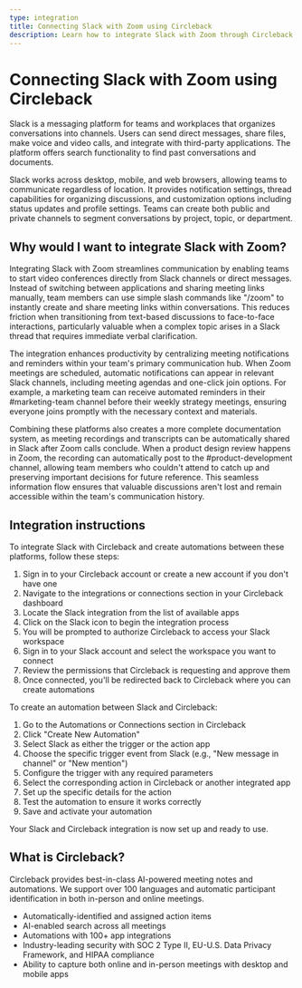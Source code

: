 ```yaml
---
type: integration
title: Connecting Slack with Zoom using Circleback
description: Learn how to integrate Slack with Zoom through Circleback to streamline team communication, start video meetings directly from channels, and automatically share recordings.
---
```


# Connecting Slack with Zoom using Circleback

Slack is a messaging platform for teams and workplaces that organizes conversations into channels. Users can send direct messages, share files, make voice and video calls, and integrate with third-party applications. The platform offers search functionality to find past conversations and documents.

Slack works across desktop, mobile, and web browsers, allowing teams to communicate regardless of location. It provides notification settings, thread capabilities for organizing discussions, and customization options including status updates and profile settings. Teams can create both public and private channels to segment conversations by project, topic, or department.

## Why would I want to integrate Slack with Zoom?

Integrating Slack with Zoom streamlines communication by enabling teams to start video conferences directly from Slack channels or direct messages. Instead of switching between applications and sharing meeting links manually, team members can use simple slash commands like "/zoom" to instantly create and share meeting links within conversations. This reduces friction when transitioning from text-based discussions to face-to-face interactions, particularly valuable when a complex topic arises in a Slack thread that requires immediate verbal clarification.

The integration enhances productivity by centralizing meeting notifications and reminders within your team's primary communication hub. When Zoom meetings are scheduled, automatic notifications can appear in relevant Slack channels, including meeting agendas and one-click join options. For example, a marketing team can receive automated reminders in their #marketing-team channel before their weekly strategy meetings, ensuring everyone joins promptly with the necessary context and materials.

Combining these platforms also creates a more complete documentation system, as meeting recordings and transcripts can be automatically shared in Slack after Zoom calls conclude. When a product design review happens in Zoom, the recording can automatically post to the #product-development channel, allowing team members who couldn't attend to catch up and preserving important decisions for future reference. This seamless information flow ensures that valuable discussions aren't lost and remain accessible within the team's communication history.

## Integration instructions

To integrate Slack with Circleback and create automations between these platforms, follow these steps:

1. Sign in to your Circleback account or create a new account if you don't have one
2. Navigate to the integrations or connections section in your Circleback dashboard
3. Locate the Slack integration from the list of available apps
4. Click on the Slack icon to begin the integration process
5. You will be prompted to authorize Circleback to access your Slack workspace
6. Sign in to your Slack account and select the workspace you want to connect
7. Review the permissions that Circleback is requesting and approve them
8. Once connected, you'll be redirected back to Circleback where you can create automations

To create an automation between Slack and Circleback:

1. Go to the Automations or Connections section in Circleback
2. Click "Create New Automation"
3. Select Slack as either the trigger or the action app
4. Choose the specific trigger event from Slack (e.g., "New message in channel" or "New mention")
5. Configure the trigger with any required parameters
6. Select the corresponding action in Circleback or another integrated app
7. Set up the specific details for the action
8. Test the automation to ensure it works correctly
9. Save and activate your automation

Your Slack and Circleback integration is now set up and ready to use.

## What is Circleback?

Circleback provides best-in-class AI-powered meeting notes and automations. We support over 100 languages and automatic participant identification in both in-person and online meetings.
* Automatically-identified and assigned action items
* AI-enabled search across all meetings
* Automations with 100+ app integrations
* Industry-leading security with SOC 2 Type II, EU-U.S. Data Privacy Framework, and HIPAA compliance
* Ability to capture both online and in-person meetings with desktop and mobile apps